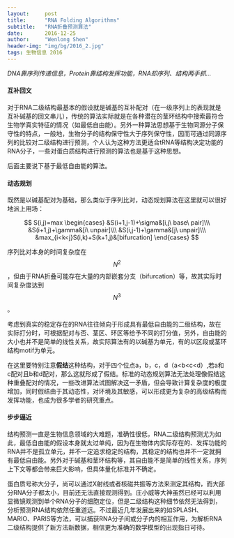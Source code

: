 ```yaml
---
layout:     post
title:      "RNA Folding Algorithms"
subtitle:   "RNA折叠预测算法"
date:       2016-12-25
author:     "Wenlong Shen"
header-img: "img/bg/2016_2.jpg"
tags: 生物信息 2016
---
```


<script type="text/javascript" src="https://cdn.mathjax.org/mathjax/latest/MathJax.js?config=default"></script>

*DNA靠序列传递信息，Protein靠结构发挥功能，RNA却序列、结构两手抓...*

#### 互补回文

对于RNA二级结构最基本的假设就是碱基的互补配对（在一级序列上的表现就是互补碱基的回文串儿），传统的算法实际就是在各种潜在的茎环结构中搜索最符合生物学真实特征的情况（如最低自由能）。另外一种算法思想基于生物同源分子保守性的特点，一般地，生物分子的结构保守性大于序列保守性，因而可通过同源序列的比较对二级结构进行预测，个人认为这种方法更适合tRNA等结构决定功能的RNA分子，一些对蛋白质结构进行预测的算法也是基于这种思想。

后面主要说下基于最低自由能的算法。

#### 动态规划

既然是以碱基配对为基础，那么类似于序列比对，动态规划算法在这里就可以很好地派上用场：

$$
S(i,j)=max
\begin{cases}
&S(i+1,j-1)+\sigma&[i,j\ base\ pair]\\\
&S(i+1,j)+\gamma&[i\ unpair]\\\
&S(i,j-1)+\gamma&[j\ unpair]\\\
&max_{i<k<j}S(i,k)+S(k+1,j)&[bifurcation]
\end{cases}
$$

序列比对本身的时间复杂度在$$N^2$$，但由于RNA折叠可能存在大量的内部嵌套分支（bifurcation）等，故其实际时间复杂度达到$$N^3$$。

考虑到真实的稳定存在的RNA往往倾向于形成具有最低自由能的二级结构，故在实际打分时，可根据配对与否、茎区、环区等给予不同的打分值，另外，自由能的大小也并不是简单的线性关系，故实际算法有的以碱基为单元，有的以区段或茎环结构motif为单元。

在这里要特别注意**假结**这种结构，对于四个位点a，b，c，d（a<b<c<d）,若a和c配对且b和d配对，那么这就形成了假结。标准的动态规划算法无法处理像假结这种重叠配对的情况，一些改进算法试图解决这一矛盾，但会导致计算复杂度的极度增加，同时假结由于其动态性，对环境及其敏感，可以形成更为复杂的高级结构而发挥功能，也成为很多学者的研究重点。

#### 步步逼近

结构预测一直是生物信息领域的大难题，准确性很低，RNA二级结构预测尤为如此，最低自由能的假设本身就太过单纯，因为在生物体内实际存在的、发挥功能的RNA并不是孤立单元，并不一定追求稳定的结构，其稳定的结构也并不一定就拥有最低自由能。另外对于碱基和茎环结构等，其自由能不是简单的线性关系，序列上下文等都会带来巨大影响，但具体量化标准并不确定。

蛋白质号称大分子，尚可以通过X射线或者核磁共振等方法来测定其结构，而大部分RNA分子都太小，目前还无法直接观测得到。庄小威等大神虽然已经可以利用显微镜观测到单个RNA分子的细胞定位，但是二级结构这种细节依然无法得到，分析预测RNA结构依然任重道远。不过最近几年发展出来的如SPLASH、MARIO、PARIS等方法，可以捕获RNA分子间或分子内的相互作用，为解析RNA二级结构提供了新方法新数据，相信更为准确的数学模型的出现指日可待。
